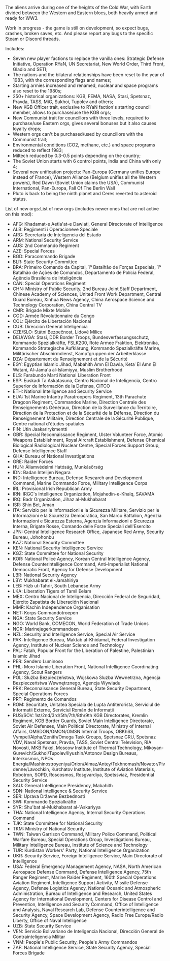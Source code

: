 The aliens arrive during one of the heights of the Cold War, with Earth divided between the Western and Eastern blocs, both heavily armed and ready for WW3.

Work in progress - the game is still on development, so expect bugs, crashes, broken saves, etc. And please report any bugs to the specific Steam or Discord threads.

Includes:
* Seven new player factions to replace the vanilla ones: Strategic Defense Initiative, Operation RYaN, UN Secretariat, New World Order, Third Front, Gladio and SETI;
* The nations and the bilateral relationships have been reset to the year of 1983, with the corresponding flags and names;
* Starting armies increased and renamed, nuclear and space programs also reset to the 1980s;
* 250+ historical organizations: KGB, FEMA, NASA, Stasi, Spetsnaz, Pravda, TASS, MiG, Sukhoi, Tupolev and others;
* New KGB Officer trait, exclusive to RYaN faction's starting council member, allows to purchase/use the KGB orgs;
* New Communist trait for councillors with three levels, required to purchase/use Eastern orgs, gives several bonuses but it also causes loyalty drops;
* Western orgs can't be purchased/used by councillors with the Communist trait;
* Environmental conditions (CO2, methane, etc.) and space programs reduced to reflect 1983;
* Miltech reduced by 0.3-0.5 points depending on the country;
* The Soviet Union starts with 6 control points, India and China with only 4;
* Several new unification projects: Pan-Europa (Germany unifies Europe instead of France), Western Alliance (Belgium unifies all the Western powers), Red Dawn (Soviet Union claims the USA), Communist International, Pan-Europa, Fall Of The Berlin Wall
* Pluto is back to being the ninth planet and Ceres reverted to asteroid status.

List of new orgs:List of new orgs (includes newer ones that are not active on this mod):
* AFG: Khadamat-e Aetla'at-e Dawlati, General Directorate of Intelligence
* ALB: Regjimenti i Operacioneve Speciale
* ARG: Secretaría de Inteligencia del Estado
* ARM: National Security Service
* AUS: 2nd Commando Regiment
* AZE: Special Forces
* BGD: Paracommando Brigade
* BLR: State Security Committee
* BRA: Primeiro Comando da Capital, 1º Batalhão de Forças Especiais, 1º Batalhão de Ações de Comandos, Departamento de Polícia Federal, Agência Brasileira de Inteligência
* CAN: Special Operations Regiment
* CHN: Ministry of Public Security, 2nd Bureau Joint Staff Department, Chinese Academy of Sciences, United Front Work Department, Central Guard Bureau, Xinhua News Agency, China Aerospace Science and Technology Corporation, China Central TV
* CMR: Brigade Mixte Mobile
* COD: Armée Révolutionnaire du Congo
* COL: Ejército de Libertación Nacional
* CUB: Dirección General Inteligencia
* CZE/SLO: Státní Bezpečnost, Lidové Milice
* DEU/WGA: Stasi, DDR Border Troops, Bundesverfassungsschutz, Kommando Spezialkräfte, FSLK200, Rote Armee Fraktion, Elektronika, Kommando Strategische Aufklärung, Kommando Spezialkräfte Marine, Militärischer Abschirmdienst, Kampfgruppen der Arbeiterklasse
* DZA: Département du Renseignement et de la Sécurité
* EGY: Egyptian Islamic Jihad, Mabahith Amn El Dawla, Ketaʿ El Amn El Watani, Al-Jama'a al-Islamiyya, Muslim Brotherhood
* ELS: Farabundo Martí National Liberation Front
* ESP: Euskadi Ta Askatasuna, Centro Nacional de Inteligencia, Centro Superior de Información de la Defensa, CITCO
* ETH: National Intelligence and Security Service
* EUA: 1st Marine Infantry Paratroopers Regiment, 13th Parachute Dragoon Regiment, Commandos Marine, Direction Centrale des Renseignements Généraux, Direction de la Surveillance du Territoire, Direction de la Protection et de la Sécurité de la Défense, Direction du Renseignement Militaire, Direction Centrale de la Sécurité Publique, Centre national d'études spatiales
* FIN: Utin Jaakarirykmentti
* GBR: Special Reconnaissance Regiment, Ulster Volunteer Force, Atomic Weapons Establishment, Royal Aircraft Establishment, Defense Chemical Biological Radiological Nuclear Centre, Special Forces Support Group, Defense Intelligence Staff
* GHA: Bureau of National Investigations
* GRE: Raider Forces
* HUN: Államvédelmi Hatóság, Munkásőrség
* IDN: Badan Intelijen Negara
* IND: Intelligence Bureau, Defense Research and Development Command, Marine Commando Force, Military Intelligence Corps
* IRL: Provisional Irish Republican Army
* IRN: IRGC's Intelligence Organization, Mojahedin-e-Khalq, SAVAMA
* IRQ: Badr Organization, Jihaz al-Mukhabarat
* ISR: Shin Bet, Aman
* ITA: Servizio per le Informazioni e la Sicurezza Militare, Servizio per le Informazioni e la Sicurezza Democratica, San Marco Battalion, Agenzia Informazioni e Sicurezza Esterna, Agenzia Informazioni e Sicurezza Interna, Brigate Rosse, Comando delle Forze Speciali dell'Esercito
* JPN: Central Intelligence Research Office, Japanese Red Army, Security Bureau, Johohonbu
* KAZ: National Security Committee
* KEN: National Security Intelligence Service
* KGZ: State Committee for National Security
* KOR: National Police Agency, Korean Central Intelligence Agency, Defense Counterintelligence Command, Anti-Imperialist National Democratic Front, Agency for Defense Development
* LBR: National Security Agency
* LBY: Mukhabarat el-Jamahiriya
* LEB: Hizb ut-Tahrir, South Lebanese Army
* LKA: Liberation Tigers of Tamil Eelam
* MEX: Centro Nacional de Inteligencia, Dirección Federal de Seguridad, Ejército Zapatista de Liberación Nacional
* MMR: Kachin Independence Organisation
* NET: Korps Commandotroepen
* NGA: State Security Service
* NGO: World Bank, COMECON, World Federation of Trade Unions
* NOR: Marinejegerkommandoen
* NZL: Security and Intelligence Service, Special Air Service
* PAK: Intelligence Bureau, Maktab al-Khidamat, Federal Investigation Agency, Institute of Nuclear Science and Technology
* PAL: Fatah, Popular Front for the Liberation of Palestine, Palestinian Islamic Jihad
* PER: Sendero Luminoso
* PHL: Moro Islamic Liberation Front, National Intelligence Coordinating Agency, Scout Rangers
* POL: Służba Bezpieczeństwa, Wojskowa Sluzba Wewnetrzna, Agencja Bezpieczeństwa Wewnętrznego, Agencja Wywiadu
* PRK: Reconnaissance General Bureau, State Security Department, Special Operations Forces
* PRT: Regimento de Comandos
* ROM: Securitate, Unitatea Speciala de Lupta Antiterorista, Serviciul de Informatii Externe, Serviciul Român de Informații
* RUS/SOV: 1st/2nd/3rd/5th/7th/8th/9th KGB Directorates, Kremlin Regiment, KGB Border Guards, Soviet Main Intelligence Directorate, Soviet Air Defenses, Main Political Directorate, Ministry of Internal Affairs, OMSDON/OMON/OMSN Internal Troops, OBKhSS, Vympel/Alpha/Zenith/Omega Task Groups, Spetsnaz GRU, Spetsnaz VDV, Naval Spetsnaz, Pravda, TASS, Soviet Central Television, RIA Novosti, MKB Fakel, Moscow Institute of Thermal Technology, Mikoyan-Gurevich/Sukhoi/Tupolev/Ilyushin/Antonov Design Bureaus, Interkosmos, NPOs Energia/Mashinostroyeniya/Orion/Almaz/Antey/Tekhnomash/Novator/Pivdenne/Lavochkin, Kurchatov Institute, Institute of Aviation Materials, Robotron, SOPD, Roscosmos, Rosgvardiya, Spetssviaz, Presidential Security Service
* SAU: General Intelligence Presidency, Mabahith
* SDN: National Intelligence & Security Service
* SER: Uprava Državne Bezbednosti
* SWI: Kommando Spezialkräfte
* SYR: Shu'bat al-Mukhabarat al-'Askariyya
* THA: National Intelligence Agency, Internal Security Operations Command
* TJK: State Committee for National Security
* TKM: Ministry of National Security
* TWN: Taiwan Garrison Command, Military Police Command, Political Warfare Bureau, Special Operations Group, Investigations Bureau, Military Intelligence Bureau, Institute of Science and Technology
* TUR: Kurdistan Workers' Party, National Intelligence Organization
* UKR: Security Service, Foreign Intelligence Service, Main Directorate of Intelligence
* USA: Federal Emergency Management Agency, NASA, North American Aerospace Defense Command, Defense Intelligence Agency, 75th Ranger Regiment, Marine Raider Regiment, 160th Special Operations Aviation Regiment, Intelligence Support Activity, Missile Defense Agency, Defense Logistics Agency, National Oceanic and Atmospheric Administration, Bureau of Intelligence and Research, United States Agency for International Development, Centers for Disease Control and Prevention, Intelligence and Security Command, Office of Intelligence and Analysis, Naval Research Lab, Defense Counterintelligence and Security Agency, Space Development Agency, Radio Free Europe/Radio Liberty, Office of Naval Intelligence
* UZB: State Security Service
* VEN: Servicio Bolivariano de Inteligencia Nacional, Dirección General de Contrainteligencia Militar
* VNM: People's Public Security, People's Army Commandos
* ZAF: National Intelligence Service, State Security Agency, Special Forces Brigade